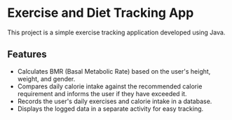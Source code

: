 # Exercise and Diet Tracking App

This project is a simple exercise tracking application developed using Java.

## Features

- Calculates BMR (Basal Metabolic Rate) based on the user's height, weight, and gender.
- Compares daily calorie intake against the recommended calorie requirement and informs the user if they have exceeded it.
- Records the user's daily exercises and calorie intake in a database.
- Displays the logged data in a separate activity for easy tracking.
